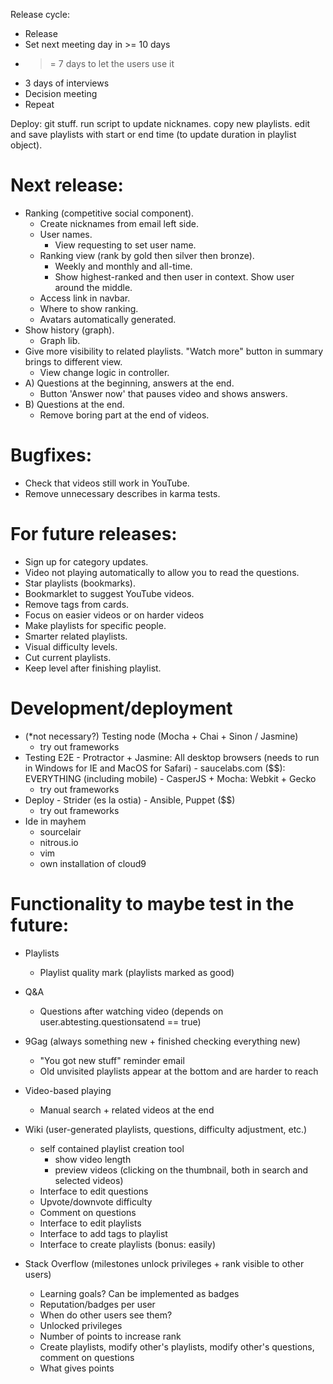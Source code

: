 Release cycle:
- Release
- Set next meeting day in >= 10 days
- >= 7 days to let the users use it
- 3 days of interviews
- Decision meeting
- Repeat

Deploy:
git stuff.
run script to update nicknames.
copy new playlists.
edit and save playlists with start or end time (to update duration in playlist object).



# Next release:

- Ranking (competitive social component).
    - Create nicknames from email left side.
    - User names.
        - View requesting to set user name.
    - Ranking view (rank by gold then silver then bronze).
        - Weekly and monthly and all-time.
        - Show highest-ranked and then user in context. Show user around the middle.
    - Access link in navbar.
    - Where to show ranking.
    - Avatars automatically generated.
- Show history (graph).
    - Graph lib.
- Give more visibility to related playlists. "Watch more" button in summary brings to different view.
    - View change logic in controller.
- A) Questions at the beginning, answers at the end.
    - Button 'Answer now' that pauses video and shows answers.
- B) Questions at the end.
    - Remove boring part at the end of videos.

# Bugfixes:

- Check that videos still work in YouTube.
- Remove unnecessary describes in karma tests.

# For future releases:

- Sign up for category updates.
- Video not playing automatically to allow you to read the questions.
- Star playlists (bookmarks).
- Bookmarklet to suggest YouTube videos.
- Remove tags from cards.
- Focus on easier videos or on harder videos
- Make playlists for specific people.
- Smarter related playlists.
- Visual difficulty levels.
- Cut current playlists.
- Keep level after finishing playlist.


# Development/deployment

- (*not necessary?) Testing node (Mocha + Chai + Sinon / Jasmine)
    - try out frameworks
- Testing E2E
        - Protractor + Jasmine: All desktop browsers (needs to run in Windows for IE and MacOS for Safari)
        - saucelabs.com ($$): EVERYTHING (including mobile)
        - CasperJS + Mocha: Webkit + Gecko
    - try out frameworks
- Deploy
        - Strider (es la ostia)
        - Ansible, Puppet ($$)
    - try out frameworks
- Ide in mayhem
    - sourcelair
    - nitrous.io
    - vim
    - own installation of cloud9


# Functionality to maybe test in the future:

- Playlists
    - Playlist quality mark (playlists marked as good)

- Q&A
    * Questions after watching video (depends on user.abtesting.questionsatend == true)

- 9Gag (always something new + finished checking everything new)
    - "You got new stuff" reminder email
    * Old unvisited playlists appear at the bottom and are harder to reach

- Video-based playing
    - Manual search + related videos at the end

- Wiki (user-generated playlists, questions, difficulty adjustment, etc.)
    - self contained playlist creation tool
        - show video length
        - preview videos (clicking on the thumbnail, both in search and selected videos)
    - Interface to edit questions
    - Upvote/downvote difficulty
    - Comment on questions
    * Interface to edit playlists
    * Interface to add tags to playlist
    * Interface to create playlists (bonus: easily)

- Stack Overflow (milestones unlock privileges + rank visible to other users)
    - Learning goals? Can be implemented as badges
    - Reputation/badges per user
    - When do other users see them?
    - Unlocked privileges
    - Number of points to increase rank
    - Create playlists, modify other's playlists, modify other's questions, comment on questions
    - What gives points
